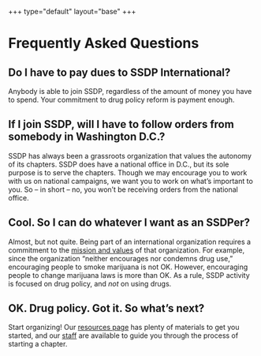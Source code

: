 +++
type="default"
layout="base"
+++
# Frequently Asked Questions
  
## Do I have to pay dues to SSDP International?

Anybody is able to join SSDP, regardless of the amount of money you have to spend. Your commitment to drug policy reform is payment enough.

## If I join SSDP, will I have to follow orders from somebody in Washington D.C.?

SSDP has always been a grassroots organization that values the autonomy of its chapters. SSDP does have a national office in D.C., but its sole purpose is to serve the chapters. Though we may encourage you to work with us on national campaigns, we want you to work on what’s important to you. So – in short – no, you won’t be receiving orders from the national office.

## Cool. So I can do whatever I want as an SSDPer?

Almost, but not quite. Being part of an international organization requires a commitment to the [mission and values](/mission) of that organization. For example, since the organization “neither encourages nor condemns drug use,” encouraging people to smoke marijuana is not OK. However, encouraging people to change marijuana laws is more than OK. As a rule, SSDP activity is focused on drug policy, and *not* on using drugs.

## OK. Drug policy. Got it. So what’s next?

Start organizing! Our [resources page](/resources) has plenty of materials to get you started, and our [staff](/staff) are available to guide you through the process of starting a chapter.
